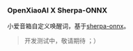 ### OpenXiaoAI X Sherpa-ONNX

小爱音箱自定义唤醒词，基于[sherpa-onnx](https://github.com/k2-fsa/sherpa-onnx)。

> 开发测试中，敬请期待 ；）
